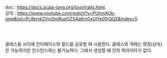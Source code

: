 doc : https://docs.scala-lang.org/tour/traits.html.    
강의 : https://www.youtube.com/watch?v=PUhmAOk-gew&list=PL8kmk2VivDmRueOZS4aKm0xUlYp0frQQS&index=5


<br/><br/>

클래스들 사이에 인터페이스와 필드를 공유할 때 사용한다. 클래스와 객체는 확장(상속)은 가능하지만 인스턴스화는 불가능하다. 그래서 생성할 떄 인자 파라미터가 없다.
